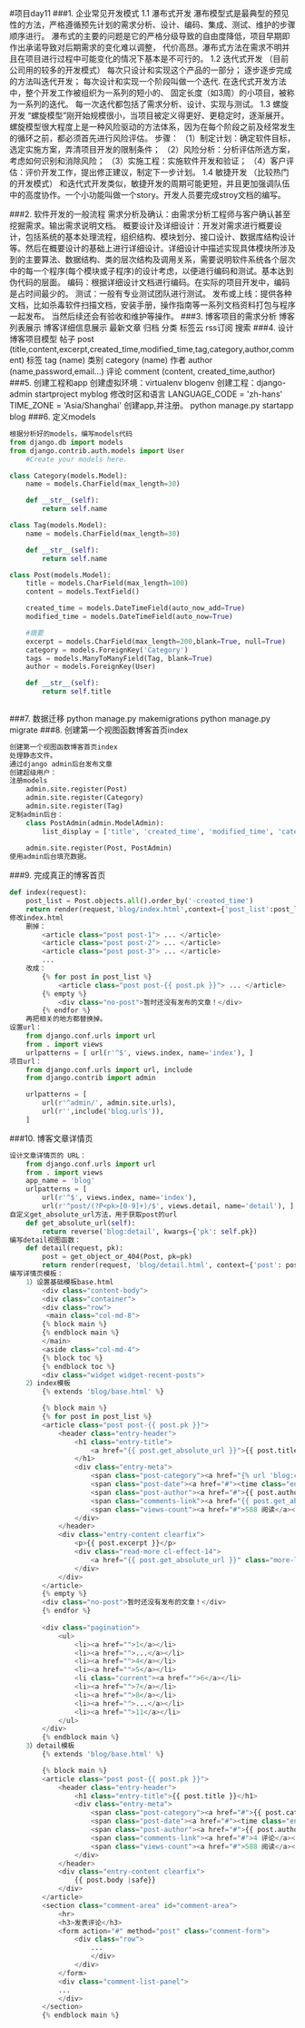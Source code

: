 #项目day11
###1. 企业常见开发模式
	1.1 瀑布式开发
		瀑布模型式是最典型的预见性的方法，严格遵循预先计划的需求分析、设计、编码、集成、测试、维护的步骤顺序进行。
		瀑布式的主要的问题是它的严格分级导致的自由度降低，项目早期即作出承诺导致对后期需求的变化难以调整，
		代价高昂。瀑布式方法在需求不明并且在项目进行过程中可能变化的情况下基本是不可行的。
	1.2 迭代式开发 （目前公司用的较多的开发模式）
		每次只设计和实现这个产品的一部分；
		逐步逐步完成的方法叫迭代开发；
		每次设计和实现一个阶段叫做一个迭代.
		在迭代式开发方法中，整个开发工作被组织为一系列的短小的、
		固定长度（如3周）的小项目，被称为一系列的迭代。
		每一次迭代都包括了需求分析、设计、实现与测试。
	1.3 螺旋开发
		“螺旋模型”刚开始规模很小，当项目被定义得更好、更稳定时，逐渐展开。
		螺旋模型很大程度上是一种风险驱动的方法体系，因为在每个阶段之前及经常发生的循环之前，都必须首先进行风险评估。
		步骤：
			（1）制定计划：确定软件目标，选定实施方案，弄清项目开发的限制条件；
			（2）风险分析：分析评估所选方案，考虑如何识别和消除风险；
			（3）实施工程：实施软件开发和验证；
			（4）客户评估：评价开发工作，提出修正建议，制定下一步计划。
	1.4 敏捷开发 （比较热门的开发模式）
		和迭代式开发类似，敏捷开发的周期可能更短，并且更加强调队伍中的高度协作。一个小功能叫做一个story。开发人员要完成stroy文档的编写。

###2. 软件开发的一般流程
	需求分析及确认：由需求分析工程师与客户确认甚至挖掘需求。输出需求说明文档。
	概要设计及详细设计：开发对需求进行概要设计，包括系统的基本处理流程，组织结构、模块划分、接口设计、数据库结构设计等。然后在概要设计的基础上进行详细设计。详细设计中描述实现具体模块所涉及到的主要算法、数据结构、类的层次结构及调用关系，需要说明软件系统各个层次中的每一个程序(每个模块或子程序)的设计考虑，以便进行编码和测试。基本达到伪代码的层面。
	编码：根据详细设计文档进行编码。在实际的项目开发中，编码是占时间最少的。
	测试：一般有专业测试团队进行测试。
	发布或上线：提供各种文档，比如杀毒软件扫描文档，安装手册，操作指南等一系列文档资料打包与程序一起发布。
	当然后续还会有验收和维护等操作。
###3. 博客项目的需求分析
	博客列表展示 
	博客详细信息展示
	最新文章
	归档
	分类
	标签云
	rss订阅
	搜索
###4. 设计博客项目模型
	帖子 post (title,content,excerpt,created_time,modified_time,tag,category,author,comment)
	标签 tag  (name)
	类别 category (name)
	作者 author   (name,password,email...)
	评论 comment  (content, created_time,author)
###5. 创建工程和app
	创建虚拟环境：virtualenv blogenv
	创建工程：django-admin startproject myblog
	修改时区和语言
	LANGUAGE_CODE = 'zh-hans'
	TIME_ZONE = 'Asia/Shanghai'
	创建app,并注册。
	python manage.py startapp blog
###6. 定义models
```python
根据分析好的models，编写models代码
from django.db import models
from django.contrib.auth.models import User
	#Create your models here.

class Category(models.Model):
    name = models.CharField(max_length=30)

    def __str__(self):
        return self.name
```


```python
class Tag(models.Model):
    name = models.CharField(max_length=30)

    def __str__(self):
        return self.name
```


```python
class Post(models.Model):
    title = models.CharField(max_length=100)
    content = models.TextField()

    created_time = models.DateTimeField(auto_now_add=True)
    modified_time = models.DateTimeField(auto_now=True)

    #摘要
    excerpt = models.CharField(max_length=200,blank=True, null=True)
    category = models.ForeignKey('Category')
    tags = models.ManyToManyField(Tag, blank=True)
    author = models.ForeignKey(User)

    def __str__(self):
        return self.title
    
```
###7. 数据迁移
	python manage.py makemigrations
	python manage.py migrate
###8. 创建第一个视图函数博客首页index
```python
创建第一个视图函数博客首页index
处理静态文件。
通过django admin后台发布文章
创建超级用户： 
注册models
	admin.site.register(Post)
	admin.site.register(Category)
	admin.site.register(Tag)
定制admin后台：
	class PostAdmin(admin.ModelAdmin):
	    list_display = ['title', 'created_time', 'modified_time', 'category', 'author']
	
	admin.site.register(Post, PostAdmin)
使用admin后台填充数据。
```
###9. 完成真正的博客首页
```python
def index(request):
    post_list = Post.objects.all().order_by('-created_time')
    return render(request,'blog/index.html',context={'post_list':post_list})
修改index.html
	删掉：
		<article class="post post-1"> ... </article> 
		<article class="post post-2"> ... </article> 
		<article class="post post-3"> ... </article>
		...
	改成：
		{% for post in post_list %} 
			<article class="post post-{{ post.pk }}"> ... </article> 
		{% empty %} 
			<div class="no-post">暂时还没有发布的文章！</div>
		{% endfor %}
	再把相关的地方都替换掉。
设置url：
	from django.conf.urls import url 
	from . import views 
	urlpatterns = [ url(r'^$', views.index, name='index'), ]
项目url：
	from django.conf.urls import url, include
	from django.contrib import admin

	urlpatterns = [
	    url(r'^admin/', admin.site.urls),
	    url(r'',include('blog.urls')),
	]
```
###10. 博客文章详情页
```python
设计文章详情页的 URL：
	from django.conf.urls import url 
	from . import views 
	app_name = 'blog'
	urlpatterns = [ 
		url(r'^$', views.index, name='index'), 
		url(r'^post/(?P<pk>[0-9]+)/$', views.detail, name='detail'), ]
自定义get_absolute_url方法，用于获取post的url
	def get_absolute_url(self): 
		return reverse('blog:detail', kwargs={'pk': self.pk})
编写detail视图函数：
	def detail(request, pk): 
		post = get_object_or_404(Post, pk=pk) 
		return render(request, 'blog/detail.html', context={'post': post})
编写详情页模板：
	1）设置基础模板base.html
		<div class="content-body"> 
		<div class="container"> 
		<div class="row">
		 <main class="col-md-8"> 
		{% block main %} 
		{% endblock main %} 
		</main> 
		<aside class="col-md-4">
		{% block toc %} 
		{% endblock toc %} 
		<div class="widget widget-recent-posts">
	2）index模板
		{% extends 'blog/base.html' %}

		{% block main %}
		{% for post in post_list %}
		<article class="post post-{{ post.pk }}">
		    <header class="entry-header">
		        <h1 class="entry-title">
		            <a href="{{ post.get_absolute_url }}">{{ post.title }}</a>
		        </h1>
		        <div class="entry-meta">
		            <span class="post-category"><a href="{% url 'blog:category' post.category.pk %}">{{ post.category.name }}</a></span>
		            <span class="post-date"><a href="#"><time class="entry-date" datetime="{{ post.created_time }}">{{ post.created_time }}</time></a></span>
		            <span class="post-author"><a href="#">{{ post.author }}</a></span>
		            <span class="comments-link"><a href="{{ post.get_absolute_url }}#comment-area">{{ post.comment_set.count }} 评论</a></span>
		            <span class="views-count"><a href="#">588 阅读</a></span>
		        </div>
		    </header>
		    <div class="entry-content clearfix">
		        <p>{{ post.excerpt }}</p>
		        <div class="read-more cl-effect-14">
		            <a href="{{ post.get_absolute_url }}" class="more-link">继续阅读 <span class="meta-nav">→</span></a>
		        </div>
		    </div>
		</article>
		{% empty %}
		<div class="no-post">暂时还没有发布的文章！</div>
		{% endfor %}
		
		<div class="pagination">
		    <ul>
		        <li><a href="">1</a></li>
		        <li><a href="">...</a></li>
		        <li><a href="">4</a></li>
		        <li><a href="">5</a></li>
		        <li class="current"><a href="">6</a></li>
		        <li><a href="">7</a></li>
		        <li><a href="">8</a></li>
		        <li><a href="">...</a></li>
		        <li><a href="">11</a></li>
		    </ul>
		</div>
		{% endblock main %}
	3）detail模板
		{% extends 'blog/base.html' %}

		{% block main %}
		<article class="post post-{{ post.pk }}">
		    <header class="entry-header">
		        <h1 class="entry-title">{{ post.title }}</h1>
		        <div class="entry-meta">
		            <span class="post-category"><a href="#">{{ post.category.name }}</a></span>
		            <span class="post-date"><a href="#"><time class="entry-date" datetime="{{ post.created_time }}">{{ post.created_time }}</time></a></span>
		            <span class="post-author"><a href="#">{{ post.author }}</a></span>
		            <span class="comments-link"><a href="#">4 评论</a></span>
		            <span class="views-count"><a href="#">588 阅读</a></span>
		        </div>
		    </header>
		    <div class="entry-content clearfix">
		        {{ post.body |safe}}
		    </div>
		</article>
		<section class="comment-area" id="comment-area">
		    <hr>
		    <h3>发表评论</h3>
		    <form action="#" method="post" class="comment-form">
		        <div class="row">
		         	...
		            </div>
		        </div>
		    </form>
		    <div class="comment-list-panel">
			...
		    </div>
		</section>
		{% endblock main %}
```

​						